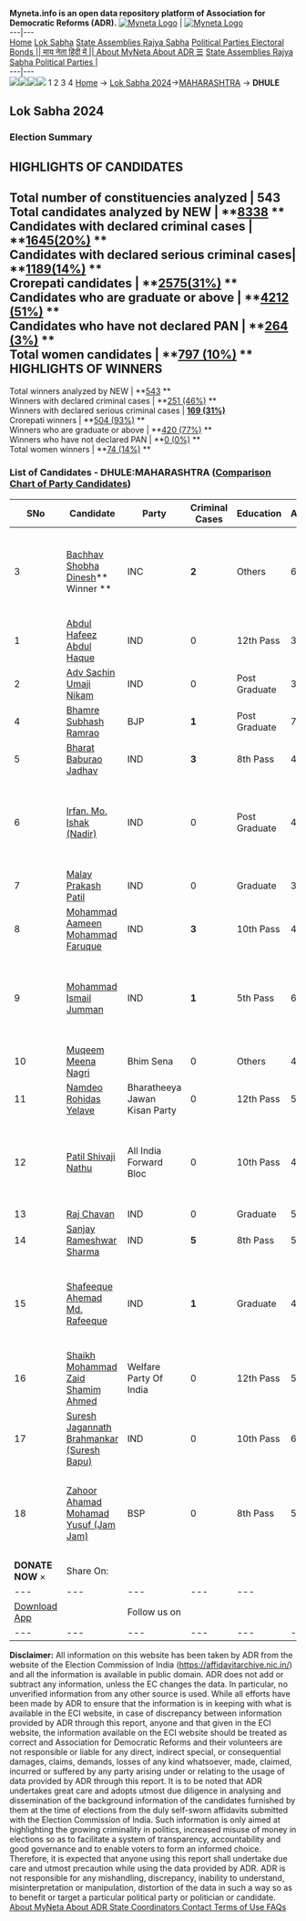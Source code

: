 **Myneta.info is an open data repository platform of Association for Democratic Reforms (ADR).**
[![Myneta Logo](https://www.myneta.info/lib/img/myneta-logo.png)](https://www.myneta.info/) | [![Myneta Logo](https://www.myneta.info/lib/img/adr-logo.png)](https://adrindia.org)  
---|---  
[Home](https://www.myneta.info/) [Lok Sabha](https://www.myneta.info/#ls "Lok Sabha") [ State Assemblies ](https://www.myneta.info/#sa "State Assemblies") [Rajya Sabha](https://www.myneta.info/#rs "Rajya Sabha") [Political Parties ](https://www.myneta.info/party "Political Parties") [ Electoral Bonds ](https://www.myneta.info/electoral_bonds "Electoral Bonds") [ || माय नेता हिंदी में || ](https://translate.google.co.in/translate?prev=hp&hl=en&js=y&u=www.myneta.info&sl=en&tl=hi&history_state0=) [ About MyNeta ](https://adrindia.org/content/about-myneta) [ About ADR ](https://adrindia.org/about-adr/who-we-are) [☰](javascript:void\(0\))
[ State Assemblies ](https://www.myneta.info/#sa "State Assemblies") [ Rajya Sabha ](https://www.myneta.info/#rs "Rajya Sabha") [ Political Parties ](https://www.myneta.info/party "Political Parties")
|   
---|---  
![](https://www.myneta.info/lib/img/banner/banner-1.png)![](https://www.myneta.info/lib/img/banner/banner-2.png)![](https://www.myneta.info/lib/img/banner/banner-3.png)![](https://www.myneta.info/lib/img/banner/banner-4.png)
1  2  3  4 
[Home](https://www.myneta.info/) → [Lok Sabha 2024](https://www.myneta.info/LokSabha2024/)→[MAHARASHTRA](https://www.myneta.info/LokSabha2024/index.php?action=show_constituencies&state_id=21) → **DHULE**
### 
## Lok Sabha 2024
###  Election Summary 
HIGHLIGHTS OF CANDIDATES  
---  
Total number of constituencies analyzed |  543   
Total candidates analyzed by NEW | **[8338](https://www.myneta.info/LokSabha2024/index.php?action=summary&subAction=candidates_analyzed&sort=candidate#summary) **  
Candidates with declared criminal cases | **[1645(20%)](https://www.myneta.info/LokSabha2024/index.php?action=summary&subAction=crime&sort=candidate#summary) **  
Candidates with declared serious criminal cases| **[1189(14%)](https://www.myneta.info/LokSabha2024/index.php?action=summary&subAction=serious_crime&sort=candidate#summary) **  
Crorepati candidates | **[2575(31%)](https://www.myneta.info/LokSabha2024/index.php?action=summary&subAction=crorepati&sort=candidate#summary) **  
Candidates who are graduate or above | **[4212 (51%)](https://www.myneta.info/LokSabha2024/index.php?action=summary&subAction=education&sort=candidate#summary) **  
Candidates who have not declared PAN | **[264 (3%)](https://www.myneta.info/LokSabha2024/index.php?action=summary&subAction=without_pan&sort=candidate#summary) **  
Total women candidates | **[797 (10%)](https://www.myneta.info/LokSabha2024/index.php?action=summary&subAction=women_candidate&sort=candidate#summary) **  
HIGHLIGHTS OF WINNERS  
---  
Total winners analyzed by NEW | **[543](https://www.myneta.info/LokSabha2024/index.php?action=summary&subAction=winner_analyzed&sort=candidate#summary) **  
Winners with declared criminal cases | **[251 (46%)](https://www.myneta.info/LokSabha2024/index.php?action=summary&subAction=winner_crime&sort=candidate#summary) **  
Winners with declared serious criminal cases | **[169 (31%)](https://www.myneta.info/LokSabha2024/index.php?action=summary&subAction=winner_serious_crime&sort=candidate#summary)**  
Crorepati winners | **[504 (93%)](https://www.myneta.info/LokSabha2024/index.php?action=summary&subAction=winner_crorepati&sort=candidate#summary) **  
Winners who are graduate or above | **[420 (77%)](https://www.myneta.info/LokSabha2024/index.php?action=summary&subAction=winner_education&sort=candidate#summary) **  
Winners who have not declared PAN | **[0 (0%)](https://www.myneta.info/LokSabha2024/index.php?action=summary&subAction=winner_without_pan&sort=candidate#summary) **  
Total women winners | **[74 (14%)](https://www.myneta.info/LokSabha2024/index.php?action=summary&subAction=winner_women&sort=candidate#summary) **  
### List of Candidates - DHULE:MAHARASHTRA ([Comparison Chart of Party Candidates](https://www.myneta.info/LokSabha2024/comparisonchart.php?constituency_id=296))
SNo | Candidate| Party| Criminal Cases| Education| Age| Total Assets| Liabilities  
---|---|---|---|---|---|---|---  
3  | [Bachhav Shobha Dinesh](https://www.myneta.info/LokSabha2024/candidate.php?candidate_id=7088)** Winner ** | INC | **2** | Others| 65 | ![](https://myneta.info/image_v2.php?myneta_folder=LokSabha2024&candidate_id=7088&col=ta) | ![](https://myneta.info/image_v2.php?myneta_folder=LokSabha2024&candidate_id=7088&col=lia)  
1  | [Abdul Hafeez Abdul Haque](https://www.myneta.info/LokSabha2024/candidate.php?candidate_id=7675) | IND | 0 | 12th Pass| 39 | Rs 3,01,000 ~ 3 Lacs+ | Rs 0 ~   
2  | [Adv Sachin Umaji Nikam](https://www.myneta.info/LokSabha2024/candidate.php?candidate_id=7681) | IND | 0 | Post Graduate| 35 | Rs 6,00,000 ~ 6 Lacs+ | Rs 3,27,535 ~ 3 Lacs+  
4  | [Bhamre Subhash Ramrao](https://www.myneta.info/LokSabha2024/candidate.php?candidate_id=7086) | BJP | **1** | Post Graduate| 71 | Rs 18,75,91,548 ~ 18 Crore+ | Rs 0 ~   
5  | [Bharat Baburao Jadhav](https://www.myneta.info/LokSabha2024/candidate.php?candidate_id=7238) | IND | **3** | 8th Pass| 42 | Rs 7,59,295 ~ 7 Lacs+ | Rs 0 ~   
6  | [Irfan. Mo. Ishak (Nadir)](https://www.myneta.info/LokSabha2024/candidate.php?candidate_id=7678) | IND | 0 | Post Graduate| 43 | ![](https://myneta.info/image_v2.php?myneta_folder=LokSabha2024&candidate_id=7678&col=ta) | ![](https://myneta.info/image_v2.php?myneta_folder=LokSabha2024&candidate_id=7678&col=lia)  
7  | [Malay Prakash Patil](https://www.myneta.info/LokSabha2024/candidate.php?candidate_id=7673) | IND | 0 | Graduate| 34 | Rs 22,50,000 ~ 22 Lacs+ | Rs 2,60,000 ~ 2 Lacs+  
8  | [Mohammad Aameen Mohammad Faruque](https://www.myneta.info/LokSabha2024/candidate.php?candidate_id=7671) | IND | **3** | 10th Pass| 46 | Rs 98,45,010 ~ 98 Lacs+ | Rs 0 ~   
9  | [Mohammad Ismail Jumman](https://www.myneta.info/LokSabha2024/candidate.php?candidate_id=7674) | IND | **1** | 5th Pass| 64 | ![](https://myneta.info/image_v2.php?myneta_folder=LokSabha2024&candidate_id=7674&col=ta) | ![](https://myneta.info/image_v2.php?myneta_folder=LokSabha2024&candidate_id=7674&col=lia)  
10  | [Muqeem Meena Nagri](https://www.myneta.info/LokSabha2024/candidate.php?candidate_id=7235) | Bhim Sena | 0 | Others| 43 | Rs 30,000 ~ 30 Thou+ | Rs 0 ~   
11  | [Namdeo Rohidas Yelave](https://www.myneta.info/LokSabha2024/candidate.php?candidate_id=7680) | Bharatheeya Jawan Kisan Party | 0 | 12th Pass| 52 | Rs 20,60,747 ~ 20 Lacs+ | Rs 0 ~   
12  | [Patil Shivaji Nathu](https://www.myneta.info/LokSabha2024/candidate.php?candidate_id=7237) | All India Forward Bloc | 0 | 10th Pass| 43 | ![](https://myneta.info/image_v2.php?myneta_folder=LokSabha2024&candidate_id=7237&col=ta) | ![](https://myneta.info/image_v2.php?myneta_folder=LokSabha2024&candidate_id=7237&col=lia)  
13  | [Raj Chavan](https://www.myneta.info/LokSabha2024/candidate.php?candidate_id=7679) | IND | 0 | Graduate| 56 | Rs 23,72,517 ~ 23 Lacs+ | Rs 1,56,232 ~ 1 Lacs+  
14  | [Sanjay Rameshwar Sharma](https://www.myneta.info/LokSabha2024/candidate.php?candidate_id=7233) | IND | **5** | 8th Pass| 54 | Rs 1,81,56,052 ~ 1 Crore+ | Rs 25,46,328 ~ 25 Lacs+  
15  | [Shafeeque Ahemad Md. Rafeeque](https://www.myneta.info/LokSabha2024/candidate.php?candidate_id=7670) | IND | **1** | Graduate| 44 | ![](https://myneta.info/image_v2.php?myneta_folder=LokSabha2024&candidate_id=7670&col=ta) | ![](https://myneta.info/image_v2.php?myneta_folder=LokSabha2024&candidate_id=7670&col=lia)  
16  | [Shaikh Mohammad Zaid Shamim Ahmed](https://www.myneta.info/LokSabha2024/candidate.php?candidate_id=7236) | Welfare Party Of India | 0 | 12th Pass| 53 | Rs 4,03,300 ~ 4 Lacs+ | Rs 0 ~   
17  | [Suresh Jagannath Brahmankar (Suresh Bapu)](https://www.myneta.info/LokSabha2024/candidate.php?candidate_id=7234) | IND | 0 | 10th Pass| 67 | Rs 7,69,650 ~ 7 Lacs+ | Rs 0 ~   
18  | [Zahoor Ahamad Mohamad Yusuf (Jam Jam)](https://www.myneta.info/LokSabha2024/candidate.php?candidate_id=7672) | BSP | 0 | 8th Pass| 56 | ![](https://myneta.info/image_v2.php?myneta_folder=LokSabha2024&candidate_id=7672&col=ta) | ![](https://myneta.info/image_v2.php?myneta_folder=LokSabha2024&candidate_id=7672&col=lia)  
|  **DONATE NOW** × |  Share On:  | [](https://api.whatsapp.com/send?text=https%3A%2F%2Fmyneta.info%2Fpunjab2022%2Findex.php%3Faction%3Dshow_constituencies%26state_id%3D19) | [](https://www.facebook.com/sharer/sharer.php?u=https%3A%2F%2Fmyneta.info%2Fpunjab2022%2Findex.php%3Faction%3Dshow_constituencies%26state_id%3D19) | [](https://twitter.com/share?url=https%3A%2F%2Fmyneta.info%2Fpunjab2022%2Findex.php%3Faction%3Dshow_constituencies%26state_id%3D19)  
---|---|---|---|---  
| [ Download App ](https://play.google.com/store/apps/details?id=com.webrosoft.myneta1&pcampaignid=pcampaignidMKT-Other-global-all-co-prtnr-py-PartBadge-Mar2515-1) | [](https://play.google.com/store/apps/details?id=com.webrosoft.myneta1&pcampaignid=pcampaignidMKT-Other-global-all-co-prtnr-py-PartBadge-Mar2515-1) |  Follow us on  | [](https://www.facebook.com/adrindia.org/) | [](https://twitter.com/adrspeaks) | [](https://groups.google.com/g/national-election-watch?hl=en&pli=1) | [](https://www.instagram.com/adrspeaks/) | [](https://www.youtube.com/user/adrspeaks) | [](https://sharechat.com/profile/adrspeaks)  
---|---|---|---|---|---|---|---|---  
**Disclaimer:** All information on this website has been taken by ADR from the website of the Election Commission of India (https://affidavitarchive.nic.in/) and all the information is available in public domain. ADR does not add or subtract any information, unless the EC changes the data. In particular, no unverified information from any other source is used. While all efforts have been made by ADR to ensure that the information is in keeping with what is available in the ECI website, in case of discrepancy between information provided by ADR through this report, anyone and that given in the ECI website, the information available on the ECI website should be treated as correct and Association for Democratic Reforms and their volunteers are not responsible or liable for any direct, indirect special, or consequential damages, claims, demands, losses of any kind whatsoever, made, claimed, incurred or suffered by any party arising under or relating to the usage of data provided by ADR through this report. It is to be noted that ADR undertakes great care and adopts utmost due diligence in analysing and dissemination of the background information of the candidates furnished by them at the time of elections from the duly self-sworn affidavits submitted with the Election Commission of India. Such information is only aimed at highlighting the growing criminality in politics, increased misuse of money in elections so as to facilitate a system of transparency, accountability and good governance and to enable voters to form an informed choice. Therefore, it is expected that anyone using this report shall undertake due care and utmost precaution while using the data provided by ADR. ADR is not responsible for any mishandling, discrepancy, inability to understand, misinterpretation or manipulation, distortion of the data in such a way so as to benefit or target a particular political party or politician or candidate. 
[ About MyNeta ](https://adrindia.org/content/about-myneta) [ About ADR ](https://adrindia.org/about-adr/who-we-are) [ State Coordinators ](https://adrindia.org/about-adr/state-coordinators) [ Contact ](https://adrindia.org/contact-us) [ Terms of Use ](https://adrindia.org/content/adr-terms-use) [ FAQs ](https://adrindia.org/content/faqs)
